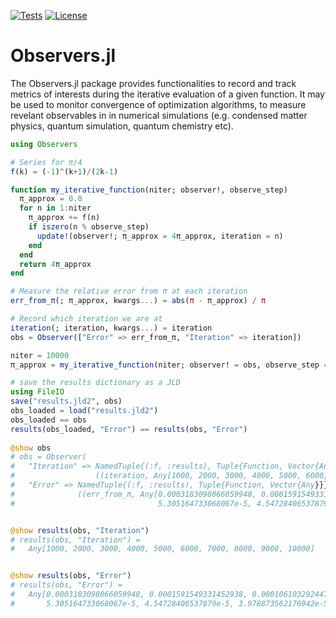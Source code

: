 [![Tests](https://github.com/GTorlai/Observers.jl/workflows/Tests/badge.svg)](https://github.com/GTorlai/Observers.jl/actions?query=workflow%3ATests)
[![License](https://img.shields.io/badge/License-Apache%202.0-blue.svg)](https://opensource.org/licenses/Apache-2.0)

# Observers.jl

The Observers.jl package provides functionalities to record and track metrics of interests during the iterative evaluation
of a given function. It may be used to monitor convergence of optimization algorithms, to measure revelant observables in
in numerical simulations (e.g. condensed matter physics, quantum simulation, quantum chemistry etc).

```julia
using Observers

# Series for π/4
f(k) = (-1)^(k+1)/(2k-1)

function my_iterative_function(niter; observer!, observe_step)
  π_approx = 0.0
  for n in 1:niter
    π_approx += f(n)
    if iszero(n % observe_step)
      update!(observer!; π_approx = 4π_approx, iteration = n)
    end
  end
  return 4π_approx
end

# Measure the relative error from π at each iteration
err_from_π(; π_approx, kwargs...) = abs(π - π_approx) / π

# Record which iteration we are at
iteration(; iteration, kwargs...) = iteration
obs = Observer(["Error" => err_from_π, "Iteration" => iteration])

niter = 10000
π_approx = my_iterative_function(niter; observer! = obs, observe_step = 1000)

# save the results dictionary as a JLD
using FileIO
save("results.jld2", obs)
obs_loaded = load("results.jld2")
obs_loaded == obs
results(obs_loaded, "Error") == results(obs, "Error")
 
@show obs
# obs = Observer(
#   "Iteration" => NamedTuple{(:f, :results), Tuple{Function, Vector{Any}}}
#                  ((iteration, Any[1000, 2000, 3000, 4000, 5000, 6000, 7000, 8000, 9000, 10000])), 
#   "Error" => NamedTuple{(:f, :results), Tuple{Function, Vector{Any}}}
#              ((err_from_π, Any[0.0003183098066059948, 0.0001591549331452938, 0.00010610329244741256, 7.957747030096378e-5, 6.366197660078155e-5, 
#                                5.305164733068067e-5, 4.54728406537879e-5, 3.978873562176942e-5, 3.536776502730045e-5, 3.18309885415475e-5])))


@show results(obs, "Iteration")
# results(obs, "Iteration") = 
#   Any[1000, 2000, 3000, 4000, 5000, 6000, 7000, 8000, 9000, 10000]


@show results(obs, "Error")
# results(obs, "Error") = 
#   Any[0.0003183098066059948, 0.0001591549331452938, 0.00010610329244741256, 7.957747030096378e-5, 6.366197660078155e-5, 
#       5.305164733068067e-5, 4.54728406537879e-5, 3.978873562176942e-5, 3.536776502730045e-5, 3.18309885415475e-5]
```
